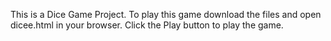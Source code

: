 This is a Dice Game Project.
To play this game download the files and open dicee.html in your browser.
Click the Play button to play the game.
